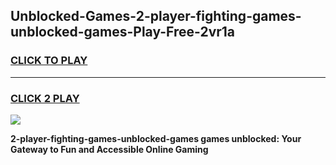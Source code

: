 
## Unblocked-Games-2-player-fighting-games-unblocked-games-Play-Free-2vr1a
<h3>
<a href="https://premium76.site?title=2-player-fighting-games-unblocked-games&ref=17A">CLICK TO PLAY</a></h3>
<hr>

<h3>
<a href="https://premium76.site?title=2-player-fighting-games-unblocked-games&ref=17A">CLICK 2 PLAY</a>
  
</h3>

<a href="https://premium76.site?title=2-player-fighting-games-unblocked-games&ref=17A"><img src="https://clearcache.store/games.png"></a>


**2-player-fighting-games-unblocked-games games unblocked: Your Gateway to Fun and Accessible Online Gaming**
